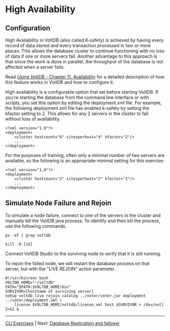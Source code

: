 # High Availability #
## Configuration ##
High Availability in VoltDB (also called K-safety) is achieved by having every record of data stored and every transaction processed in two or more places.  This allows the database cluster to continue functioning with no loss of data if one or more servers fail.  Another advantage to this approach is that since the work is done in parallel, the throughput of the database is not affected when a server fails.

Read [*Using VoltDB* - Chapter 11. Availability](http://community.voltdb.com/docs/UsingVoltDB/ChapKSafety) for a detailed description of how this feature works in VoltDB and how to configure it.

High availability is a configurable option that set before starting VoltDB.  If you're starting the database from the command line interface or with scripts, you set this option by editing the deployment.xml file.  For example, the following deployment.xml file has enabled k-safety by setting the kfactor setting to 2.  This allows for any 2 servers in the cluster to fail without loss of availability.


    <?xml version="1.0"?>
    <deployment>
        <cluster hostcount="6" sitesperhost="4" kfactor="2"/>
        ...
    </deployment>

For the purposes of training, often only a minimal number of two servers are available, so the following is an appropriate minimal setting for this exercise:

    <?xml version="1.0"?>
    <deployment>
        <cluster hostcount="2" sitesperhost="2" kfactor="1"/>
        ...
    </deployment>


## Simulate Node Failure and Rejoin ##

To simulate a node failure, connect to one of the servers in the cluster and manually kill the VoltDB java process.  To identify and then kill the process, use the following commands.

    ps -ef | grep voltdb
    
    kill -9 [id]

Connect VoltDB Studio to the surviving node to verify that it is still running.

To rejoin the failed node, we will restart the database process on that server, but with the "LIVE REJOIN" action parameter.

    #!/usr/bin/env bash
    VOLTDB_HOME="~/voltdb"
    PATH="$PATH:$VOLTDB_HOME/bin"
    SURVIVOR=[hostname of surviving server]
    nohup voltdb live rejoin catalog ../voter/voter.jar deployment ../voter/deployment.xml \
        license $VOLTDB_HOME/voltdb/license.xml host $SURVIVOR > /dev/null 2>&1 &


---------------------

[CLI Exercises](ops_exercises_cli.md) | Next: [Database Replication and failover](ex_cli_07_replication.md)
